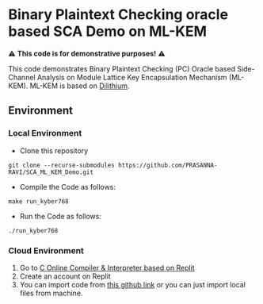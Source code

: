 # Binary Plaintext Checking oracle based SCA Demo on ML-KEM
:warning: **This code is for demonstrative purposes!** :warning:

This code demonstrates Binary Plaintext Checking (PC) Oracle based Side-Channel Analysis on Module Lattice Key Encapsulation Mechanism (ML-KEM). ML-KEM is based on [Dilithium](https://pq-crystals.org/kyber/).

## Environment

### Local Environment
* Clone this repository
```commandline
git clone --recurse-submodules https://github.com/PRASANNA-RAVI/SCA_ML_KEM_Demo.git
```

* Compile the Code as follows:
```commandline
make run_kyber768
```

* Run the Code as follows:
```commandline
./run_kyber768
```

### Cloud Environment
1. Go to [C Online Compiler & Interpreter based on Replit](https://replit.com/languages/C)
2. Create an account on Replit
3. You can import code from [this github link](https://github.com/PRASANNA-RAVI/SCA_ML_KEM_Demo.git) or you can just import local files from machine.

